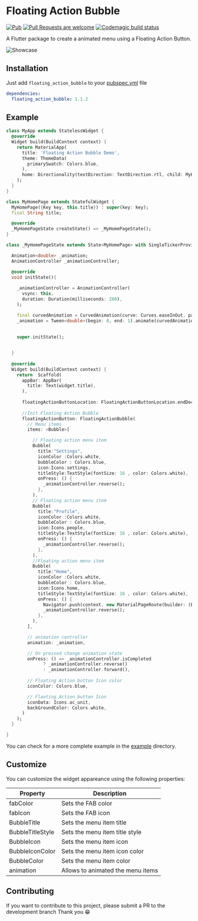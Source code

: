 # Floating Action Bubble 
[![Pub](https://img.shields.io/pub/v/fab_circular_menu.svg)](https://pub.dev/packages/floating_action_bubble)
[![Pull Requests are welcome](https://img.shields.io/badge/license-MIT-blue)](https://github.com/marianocordoba/fab-circular-menu/blob/master/LICENSE)
[![Codemagic build status](https://api.codemagic.io/apps/5e9371f31838ac3981fd1397/5e9371f31838ac3981fd1396/status_badge.svg)](https://codemagic.io/apps/5e9371f31838ac3981fd1397/5e9371f31838ac3981fd1396/latest_build)


A Flutter package to create a animated menu using a Floating Action Button.


![Showcase](https://imgur.com/IbinJsI.gif)

## Installation

Just add `floating_action_bubble` to your [pubspec.yml](https://flutter.io/using-packages/) file

```yml
dependencies:
  floating_action_bubble: 1.1.2
```

## Example

```dart
class MyApp extends StatelessWidget {
  @override
  Widget build(BuildContext context) {
    return MaterialApp(
      title: 'Floating Action Bubble Demo',
      theme: ThemeData(
        primarySwatch: Colors.blue,
      ),
      home: Directionality(textDirection: TextDirection.rtl, child: MyHomePage(title: 'Floating Action Bubble Demo')),
    );
  }
}

class MyHomePage extends StatefulWidget {
  MyHomePage({Key key, this.title}) : super(key: key);
  final String title;

  @override
  _MyHomePageState createState() => _MyHomePageState();
}

class _MyHomePageState extends State<MyHomePage> with SingleTickerProviderStateMixin{

  Animation<double> _animation;
  AnimationController _animationController;

  @override
  void initState(){
        
    _animationController = AnimationController(
      vsync: this,
      duration: Duration(milliseconds: 260),
    );

    final curvedAnimation = CurvedAnimation(curve: Curves.easeInOut, parent: _animationController);
    _animation = Tween<double>(begin: 0, end: 1).animate(curvedAnimation);
    
    
    super.initState();


  }
  
  @override
  Widget build(BuildContext context) {
    return  Scaffold(
      appBar: AppBar(
        title: Text(widget.title),
      ),
      
      floatingActionButtonLocation: FloatingActionButtonLocation.endDocked,
      
      //Init Floating Action Bubble 
      floatingActionButton: FloatingActionBubble(
        // Menu items
        items: <Bubble>[

          // Floating action menu item
          Bubble(
            title:"Settings",
            iconColor :Colors.white,
            bubbleColor : Colors.blue,
            icon:Icons.settings,
            titleStyle:TextStyle(fontSize: 16 , color: Colors.white),
            onPress: () {
              _animationController.reverse();
            },
          ),
          // Floating action menu item
          Bubble(
            title:"Profile",
            iconColor :Colors.white,
            bubbleColor : Colors.blue,
            icon:Icons.people,
            titleStyle:TextStyle(fontSize: 16 , color: Colors.white),
            onPress: () {
              _animationController.reverse();
            },
          ),
          //Floating action menu item
          Bubble(
            title:"Home",
            iconColor :Colors.white,
            bubbleColor : Colors.blue,
            icon:Icons.home,
            titleStyle:TextStyle(fontSize: 16 , color: Colors.white),
            onPress: () {
              Navigator.push(context, new MaterialPageRoute(builder: (BuildContext context) => Homepage()));
              _animationController.reverse();
            },
          ),
        ],

        // animation controller
        animation: _animation,

        // On pressed change animation state
        onPress: () => _animationController.isCompleted
              ? _animationController.reverse()
              : _animationController.forward(),
        
        // Floating Action button Icon color
        iconColor: Colors.blue,

        // Flaoting Action button Icon 
        iconData: Icons.ac_unit, 
        backGroundColor: Colors.white,
      )
    );
  }

}
```

You can check for a more complete example in the [example](https://github.com/Darshan0/FloatingActionBubble/tree/master/example) directory.

## Customize

You can customize the widget appareance using the following properties:

| Property  | Description |
|----------|-------------|
| fabColor | Sets the FAB color |
| fabIcon | Sets the FAB icon |
| BubbleTitle | Sets the menu item title |
| BubbleTitleStyle | Sets the menu item title style |
| BubbleIcon | Sets the menu  item icon |
| BubbleIconColor | Sets the menu item icon color |
| BubbleColor | Sets the menu item color |
| animation| Allows to animated the menu items |



## Contributing

If you want to contribute to this project, please submit a PR to the development branch Thank you 😁
